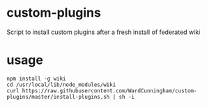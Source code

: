 # custom-plugins

Script to install custom plugins after a fresh install of federated wiki

# usage

```
npm install -g wiki
cd /usr/local/lib/node_modules/wiki
curl https://raw.githubusercontent.com/WardCunningham/custom-plugins/master/install-plugins.sh | sh -i
```
